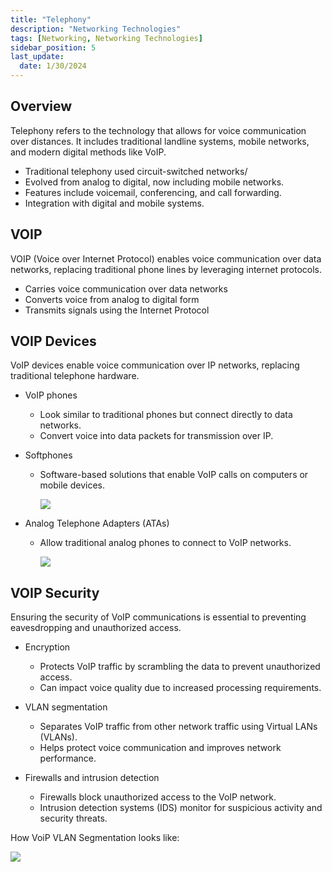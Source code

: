 ```yaml
---
title: "Telephony"
description: "Networking Technologies"
tags: [Networking, Networking Technologies]
sidebar_position: 5
last_update:
  date: 1/30/2024
---
```


## Overview

Telephony refers to the technology that allows for voice communication over distances. It includes traditional landline systems, mobile networks, and modern digital methods like VoIP.

- Traditional telephony used circuit-switched networks/
- Evolved from analog to digital, now including mobile networks.
- Features include voicemail, conferencing, and call forwarding.
- Integration with digital and mobile systems.

## VOIP

VOIP (Voice over Internet Protocol) enables voice communication over data networks, replacing traditional phone lines by leveraging internet protocols.

- Carries voice communication over data networks 
- Converts voice from analog to digital form
- Transmits signals using the Internet Protocol

## VOIP Devices

VoIP devices enable voice communication over IP networks, replacing traditional telephone hardware.

- VoIP phones

   - Look similar to traditional phones but connect directly to data networks.
   - Convert voice into data packets for transmission over IP.

- Softphones

   - Software-based solutions that enable VoIP calls on computers or mobile devices.

        <div class='img-center'>

        ![](/img/docs/voip-tech-voip-phone-vs-softphone.png)

        </div>

  
- Analog Telephone Adapters (ATAs)

   - Allow traditional analog phones to connect to VoIP networks.


        <div class='img-center'>

        ![](/img/docs/voip-tech-voip-analog-telephone-adapters.png)

        </div>


## VOIP Security

Ensuring the security of VoIP communications is essential to preventing eavesdropping and unauthorized access.

- Encryption

   - Protects VoIP traffic by scrambling the data to prevent unauthorized access.
   - Can impact voice quality due to increased processing requirements.

- VLAN segmentation

   - Separates VoIP traffic from other network traffic using Virtual LANs (VLANs).
   - Helps protect voice communication and improves network performance.

- Firewalls and intrusion detection

   - Firewalls block unauthorized access to the VoIP network.
   - Intrusion detection systems (IDS) monitor for suspicious activity and security threats.


How VoiP VLAN Segmentation looks like: 

![](/img/docs/voip-tech-security.png)

